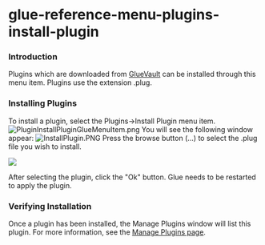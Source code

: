 # glue-reference-menu-plugins-install-plugin

### Introduction

Plugins which are downloaded from [GlueVault](http://www.gluevault.com) can be installed through this menu item. Plugins use the extension .plug.

### Installing Plugins

To install a plugin, select the Plugins->Install Plugin menu item. ![PluginInstallPluginGlueMenuItem.png](../../../media/migrated\_media-PluginInstallPluginGlueMenuItem.png) You will see the following window appear: ![InstallPlugin.PNG](../../../media/migrated\_media-InstallPlugin.PNG) Press the browse button (...) to select the .plug file you wish to install.

![](../../../media/2016-08-img\_57ab34fb85d44.png)

After selecting the plugin, click the "Ok" button. Glue needs to be restarted to apply the plugin.

### Verifying Installation

Once a plugin has been installed, the Manage Plugins window will list this plugin. For more information, see the [Manage Plugins page](../../../documentation/tools/glue-reference/menu/glue-reference-menu-plugins-manage-plugin.md). &#x20;
